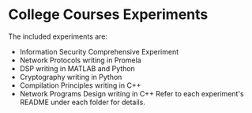 # College Courses Experiments
The included experiments are:
* Information Security Comprehensive Experiment
* Network Protocols writing in Promela
* DSP writing in MATLAB and Python
* Cryptography writing in Python
* Compilation Principles writing in C++
* Network Programs Design writing in C++
Refer to each experiment's README under each folder for details.
